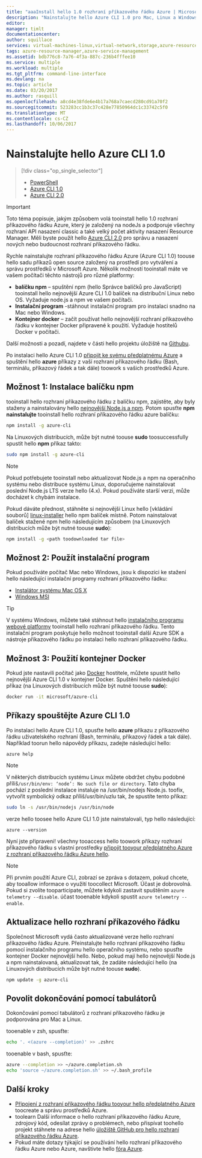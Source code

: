 ```yaml
---
title: "aaaInstall hello 1.0 rozhraní příkazového řádku Azure | Microsoft Docs"
description: "Nainstalujte hello Azure CLI 1.0 pro Mac, Linux a Windows toostart pomocí služeb Azure"
editor: 
manager: timlt
documentationcenter: 
author: squillace
services: virtual-machines-linux,virtual-network,storage,azure-resource-manager
tags: azure-resource-manager,azure-service-management
ms.assetid: bdb776c8-7a76-4f3a-887c-236b4fffee10
ms.service: multiple
ms.workload: multiple
ms.tgt_pltfrm: command-line-interface
ms.devlang: na
ms.topic: article
ms.date: 03/20/2017
ms.author: rasquill
ms.openlocfilehash: a8cd4e38fde6e4b17a768a7caecd280cd91a70f2
ms.sourcegitcommit: 523283cc1b3c37c428e77850964dc1c33742c5f0
ms.translationtype: MT
ms.contentlocale: cs-CZ
ms.lasthandoff: 10/06/2017
---
```

# <a name="install-hello-azure-cli-10"></a>Nainstalujte hello Azure CLI 1.0
> [!div class="op_single_selector"]
> * [PowerShell](/powershell/azure/overview)
> * [Azure CLI 1.0](cli-install-nodejs.md)
> * [Azure CLI 2.0](/cli/azure/install-azure-cli)

> [!IMPORTANT]
> Toto téma popisuje, jakým způsobem volá tooinstall hello 1.0 rozhraní příkazového řádku Azure, který je založený na nodeJs a podporuje všechny rozhraní API nasazení classic a také velký počet aktivity nasazení Resource Manager. Měli byste použít hello [Azure CLI 2.0](/cli/azure/overview) pro správu a nasazení nových nebo budoucnost rozhraní příkazového řádku.

Rychle nainstalujte rozhraní příkazového řádku Azure (Azure CLI 1.0) toouse hello sadu příkazů open source založený na prostředí pro vytváření a správu prostředků v Microsoft Azure. Několik možností tooinstall máte ve vašem počítači těchto nástrojů pro různé platformy:

* **balíčku npm** – spuštění npm (hello Správce balíčků pro JavaScript) tooinstall hello nejnovější Azure CLI 1.0 balíček na distribuční Linux nebo OS. Vyžaduje node.js a npm ve vašem počítači.
* **Instalační program** -stáhnout instalační program pro instalaci snadno na Mac nebo Windows.
* **Kontejner docker** – začít používat hello nejnovější rozhraní příkazového řádku v kontejner Docker připravené k použití. Vyžaduje hostitelů Docker v počítači.

Další možnosti a pozadí, najdete v části hello projektu úložiště na [Githubu](https://github.com/azure/azure-xplat-cli).

Po instalaci hello Azure CLI 1.0 [připojit ke svému předplatnému Azure](xplat-cli-connect.md) a spuštění hello **azure** příkazy z vaší rozhraní příkazového řádku (Bash, terminálu, příkazový řádek a tak dále) toowork s vašich prostředků Azure.

## <a name="option-1-install-an-npm-package"></a>Možnost 1: Instalace balíčku npm
tooinstall hello rozhraní příkazového řádku z balíčku npm, zajistěte, aby byly staženy a nainstalovány hello [nejnovější Node.js a npm](https://nodejs.org/en/download/package-manager/). Potom spusťte **npm nainstalujte** tooinstall hello rozhraní příkazového řádku azure balíčku:

```bash
npm install -g azure-cli
```

Na Linuxových distribucích, může být nutné toouse **sudo** toosuccessfully spustit hello **npm** příkaz takto:

```bash
sudo npm install -g azure-cli
```

> [!NOTE]
> Pokud potřebujete tooinstall nebo aktualizovat Node.js a npm na operačního systému nebo distribuce systému Linux, doporučujeme nainstalovat poslední Node.js LTS verze hello (4.x). Pokud používáte starší verzi, může docházet k chybám instalace.

Pokud dáváte přednost, stáhněte si nejnovější Linux hello [vkládání souborů] [ linux-installer] hello npm balíček místně. Potom nainstalovat balíček stažené npm hello následujícím způsobem (na Linuxových distribucích může být nutné toouse **sudo**):

```bash
npm install -g <path toodownloaded tar file>
```

## <a name="option-2-use-an-installer"></a>Možnost 2: Použít instalační program
Pokud používáte počítač Mac nebo Windows, jsou k dispozici ke stažení hello následující instalační programy rozhraní příkazového řádku:

* [Instalátor systému Mac OS X][mac-installer]
* [Windows MSI][windows-installer]

> [!TIP]
> V systému Windows, můžete také stáhnout hello [instalačního programu webové platformy](https://go.microsoft.com/?linkid=9828653) tooinstall hello rozhraní příkazového řádku. Tento instalační program poskytuje hello možnost tooinstall další Azure SDK a nástroje příkazového řádku po instalaci hello rozhraní příkazového řádku.

## <a name="option-3-use-a-docker-container"></a>Možnost 3: Použití kontejner Docker
Pokud jste nastavili počítač jako [Docker](https://docs.docker.com/engine/understanding-docker/) hostitele, můžete spustit hello nejnovější Azure CLI 1.0 v kontejner Docker. Spuštění hello následující příkaz (na Linuxových distribucích může být nutné toouse **sudo**):

```bash
docker run -it microsoft/azure-cli
```

## <a name="run-azure-cli-10-commands"></a>Příkazy spouštějte Azure CLI 1.0
Po instalaci hello Azure CLI 1.0, spusťte hello **azure** příkazu z příkazového řádku uživatelského rozhraní (Bash, terminálu, příkazový řádek a tak dále). Například toorun hello nápovědy příkazu, zadejte následující hello:

```azurecli
azure help
```

> [!NOTE]
> V některých distribucích systému Linux můžete obdržet chybu podobné příliš`/usr/bin/env: ‘node’: No such file or directory`. Tato chyba pochází z poslední instalace instaluje na /usr/bin/nodejs Node.js. toofix, vytvořit symbolický odkaz příliš/usr/bin/uzlu tak, že spustíte tento příkaz:

```bash
sudo ln -s /usr/bin/nodejs /usr/bin/node
```

verze hello toosee hello Azure CLI 1.0 jste nainstalovali, typ hello následující:

```azurecli
azure --version
```

Nyní jste připraveni! všechny tooaccess hello toowork příkazy rozhraní příkazového řádku s vlastní prostředky [připojit tooyour předplatného Azure z rozhraní příkazového řádku Azure hello](xplat-cli-connect.md).

> [!NOTE]
> Při prvním použití Azure CLI, zobrazí se zpráva s dotazem, pokud chcete, aby tooallow informace o využití toocollect Microsoft. Účast je dobrovolná. Pokud si zvolíte tooparticipate, můžete kdykoli zastavit spuštěním `azure telemetry --disable`. účast tooenable kdykoli spustit `azure telemetry --enable`.

## <a name="update-hello-cli"></a>Aktualizace hello rozhraní příkazového řádku
Společnost Microsoft vydá často aktualizované verze hello rozhraní příkazového řádku Azure. Přeinstalujte hello rozhraní příkazového řádku pomocí instalačního programu hello operačního systému, nebo spusťte kontejner Docker nejnovější hello. Nebo, pokud mají hello nejnovější Node.js a npm nainstalovaná, aktualizovat tak, že zadáte následující hello (na Linuxových distribucích může být nutné toouse **sudo**).

```bash
npm update -g azure-cli
```

## <a name="enable-tab-completion"></a>Povolit dokončování pomocí tabulátorů
Dokončování pomocí tabulátorů z rozhraní příkazového řádku je podporována pro Mac a Linux.

tooenable v zsh, spusťte:

```bash
echo '. <(azure --completion)' >> .zshrc
```

tooenable v bash, spusťte:

```bash
azure --completion >> ~/azure.completion.sh
echo 'source ~/azure.completion.sh' >> ~/.bash_profile
```


## <a name="next-steps"></a>Další kroky
* [Připojení z rozhraní příkazového řádku tooyour hello předplatného Azure](xplat-cli-connect.md) toocreate a správu prostředků Azure.
* toolearn Další informace o hello rozhraní příkazového řádku Azure, zdrojový kód, odesílat zprávy o problémech, nebo přispívat toohello projekt stáhnete na adrese hello [úložiště GitHub pro hello rozhraní příkazového řádku Azure](https://github.com/azure/azure-xplat-cli).
* Pokud máte dotazy týkající se používání hello rozhraní příkazového řádku Azure nebo Azure, navštivte hello [fóra Azure](https://social.msdn.microsoft.com/Forums/en-US/home?forum=azurescripting).


[mac-installer]: http://aka.ms/mac-azure-cli
[windows-installer]: http://aka.ms/webpi-azure-cli
[linux-installer]: http://aka.ms/linux-azure-cli
[cliasm]: /cli/azure/get-started-with-az-cli2
[cliarm]: ./virtual-machines/azure-cli-arm-commands.md
